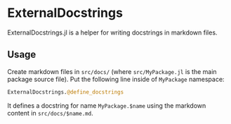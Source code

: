 # ExternalDocstrings

ExternalDocstrings.jl is a helper for writing docstrings in markdown files.

## Usage

Create markdown files in `src/docs/` (where `src/MyPackage.jl` is the main package source
file).  Put the following line inside of `MyPackage` namespace:

```julia
ExternalDocstrings.@define_docstrings
```

It defines a docstring for name `MyPackage.$name` using the markdown content in
`src/docs/$name.md`.
